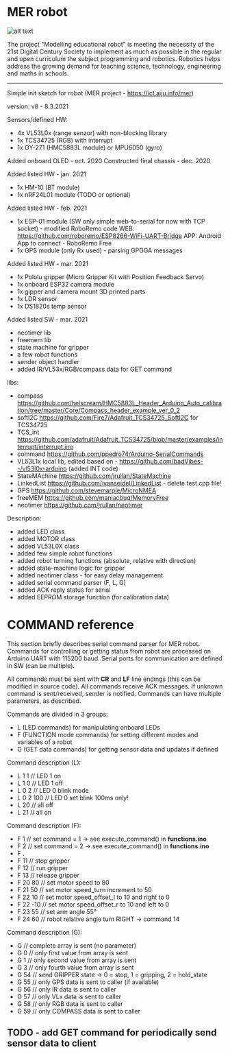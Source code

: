 # MER robot

![alt text](https://ict.aiju.info/mer/pluginfile.php/1/theme_academic/logo/1614160915/mer_logo_def.png)

The project "Modelling educational robot" is meeting the necessity of the 21st Digital Century Society to implement as much as possible in the regular and open curriculum the subject programming and robotics. Robotics helps address the growing demand for teaching science, technology, engineering and maths in schools. 

--------------------------------------------

 Simple init sketch for robot (MER project - https://ict.aiju.info/mer)

 version: v8 - 8.3.2021

 Sensors/defined HW:
  - 4x VL53L0x (range senzor) with non-blocking library
  - 1x TCS34725 (RGB) with interrupt
  - 1x GY-271 (HMC5883L module) or MPU6050 (gyro)

 Added onboard OLED - oct. 2020
 Constructed final chassis - dec. 2020

 Added listed HW - jan. 2021
  - 1x HM-10 (BT module)
  - 1x nRF24L01 module  (TODO or optional)

 Added listed HW - feb. 2021
  - 1x ESP-01 module    (SW only simple web-to-serial for now with TCP socket) - modified RoboRemo code
                         WEB: https://github.com/roboremo/ESP8266-WiFi-UART-Bridge
                         APP: Android App to connect - RoboRemo Free
  - 1x GPS module (only Rx used) - parsing GPGGA messages

 Added listed HW - mar. 2021
  - 1x Pololu gripper (Micro Gripper Kit with Position Feedback Servo)
  - 1x onboard ESP32 camera module
  - 1x gipper and camera mount 3D printed parts
  - 1x LDR sensor
  - 1x DS1820s temp sensor

 Added listed SW - mar. 2021
  - neotimer lib
  - freemem lib
  - state machine for gripper
  - a few robot functions
  - sender object handler
  - added IR/VL53x/RGB/compass data for GET command

 libs:
 - compass https://github.com/helscream/HMC5883L_Header_Arduino_Auto_calibration/tree/master/Core/Compass_header_example_ver_0_2
 - softI2C https://github.com/Fire7/Adafruit_TCS34725_SoftI2C for TCS34725
 - TCS_int https://github.com/adafruit/Adafruit_TCS34725/blob/master/examples/interrupt/interrupt.ino
 - command https://github.com/ppedro74/Arduino-SerialCommands
 - VL53L1x local lib, edited based on - https://github.com/badVibes--/vl53l0x-arduino (added INT code)
 - StateMAchine https://github.com/jrullan/StateMachine
 - LinkedList https://github.com/ivanseidel/LinkedList - delete test.cpp file!
 - GPS https://github.com/stevemarple/MicroNMEA
 - freeMEM https://github.com/maniacbug/MemoryFree
 - neotimer https://github.com/jrullan/neotimer

 Description:
  - added LED class
  - added MOTOR class
  - added VL53L0X class
  - added few simple robot functions
  - added robot turning functions (absolute, relative with direction)
  - added state-machine logic for gripper
  - added neotimer class - for easy delay management
  - added serial command parser (F, L, G)
  - added ACK reply status for serial
  - added EEPROM storage function (for calibration data)
  
# COMMAND reference
	
This section briefly describes serial command parser for MER robot. Commands for controlling or getting status from robot are processed on Arduino UART with 115200 baud. Serial ports for communication are defined in SW (can be multiple). 

All commands must be sent with **CR** and **LF** line endings (this can be modified in source code).
All commands receive ACK messages. If unknown command is sent/received, sender is notified.
Commands can have multiple parameters, as described.

Commands are divided in 3 groups:
 - L (LED commands) for manipulating onboard LEDs
 - F (FUNCTION mode commands) for setting different modes and variables of a robot
 - G (GET data commands) for getting sensor data and updates if defined

Command description (L):
 - L 1 1     // LED 1 on
 - L 1 0     // LED 1 off
 - L 0 2     // LED 0 blink mode
 - L 0 2 100 // LED 0 set blink 100ms only!
 - L 20      // all off
 - L 21      // all on
  
Command description (F):
 - F 1     // set command = 1  -> see execute_command() in **functions.ino**
 - F 2     // set command = 2  -> see execute_command() in **functions.ino**
 - F .
 - F 11    // stop gripper
 - F 12    // run gripper
 - F 13    // release gripper
 - F 20 80   // set motor speed to 80
 - F 21 50   // set motor speed_turn increment to 50
 - F 22 10   // set motor speed_offset_l to 10 and right to 0
 - F 22 -10  // set motor speed_offset_r to 10 and left to 0
 - F 23 55   // set arm angle 55°
 - F 24 60   // robot relative angle turn RIGHT -> command 14
  
Command description (G):
 - G         // complete array is sent (no parameter)
 - G 0       // only first value from array is sent
 - G 1       // only second value from array is sent
 - G 3       // only fourth value from array is sent
 - G 54      // send GRIPPER state -> 0 = stop, 1 = gripping, 2 = hold_state
 - G 55      // only GPS data is sent to caller (if available)
 - G 56      // only IR data is sent to caller
 - G 57      // only VLx data is sent to caller
 - G 58      // only RGB data is sent to caller
 - G 59      // only COMPASS data is sent to caller


## TODO - add GET command for periodically send sensor data to client
